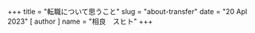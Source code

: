 +++
title = "転職について思うこと"
slug = "about-transfer"
date = "20 Apl 2023"
[ author ]
name = "相良　スヒト"
+++

